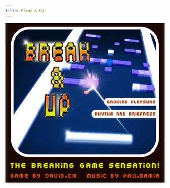 ```yaml
---
title: Break & Up!
---
```


![Break & Up!](/landing/breakandup/images/breakandup_boxart.png)

<meta http-equiv="refresh" content="1; url=http://www.david.cm/landing/breakandup">

